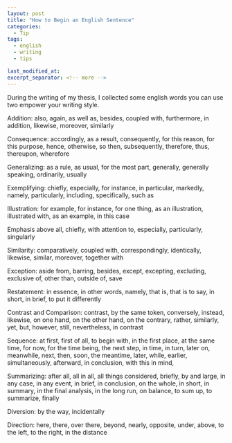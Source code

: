 ```yaml
---
layout: post
title: "How to Begin an English Sentence"
categories:
  - Tip
tags:
  - english
  - writing
  - tips

last_modified_at:
excerpt_separator: <!-- more -->
---
```


During the writing of my thesis, I collected some english words you can use two empower your writing style.

<!-- more -->

Addition:
also, again, as well as, besides, coupled with, furthermore, in addition, likewise, moreover, similarly

Consequence:
accordingly, as a result, consequently, for this reason, for this purpose,
hence, otherwise, so then, subsequently, therefore, thus, thereupon, wherefore

Generalizing:
as a rule, as usual, for the most part,
generally, generally speaking, ordinarily, usually

Exemplifying:
chiefly, especially, for instance, in particular, markedly, namely,
particularly, including, specifically, such as

Illustration:
for example, for instance, for one thing, as an illustration,
illustrated with, as an example, in this case

Emphasis
above all, chiefly, with attention to, especially, particularly, singularly

Similarity:
comparatively, coupled with, correspondingly, identically, likewise, similar, moreover, together with

Exception:
aside from, barring, besides, except, excepting, excluding, exclusive of, other than, outside of, save

Restatement:
in essence, in other words, namely, that is, that is to say,
in short, in brief, to put it differently

Contrast and Comparison:
contrast, by the same token, conversely, instead, likewise,
on one hand, on the other hand, on the contrary, rather,
similarly, yet, but, however, still, nevertheless, in contrast

Sequence:
at first, first of all, to begin with, in the first place, at the same time,
for now, for the time being, the next step, in time, in turn, later on,
meanwhile, next, then, soon, the meantime, later, while, earlier,
simultaneously, afterward, in conclusion, with this in mind,

Summarizing:
after all, all in all, all things considered, briefly, by and large, in any case, in any event,
in brief, in conclusion, on the whole, in short, in summary, in the final analysis,
in the long run, on balance, to sum up, to summarize, finally

Diversion:
by the way, incidentally

Direction:
here, there, over there, beyond, nearly, opposite, under, above,
to the left, to the right, in the distance
